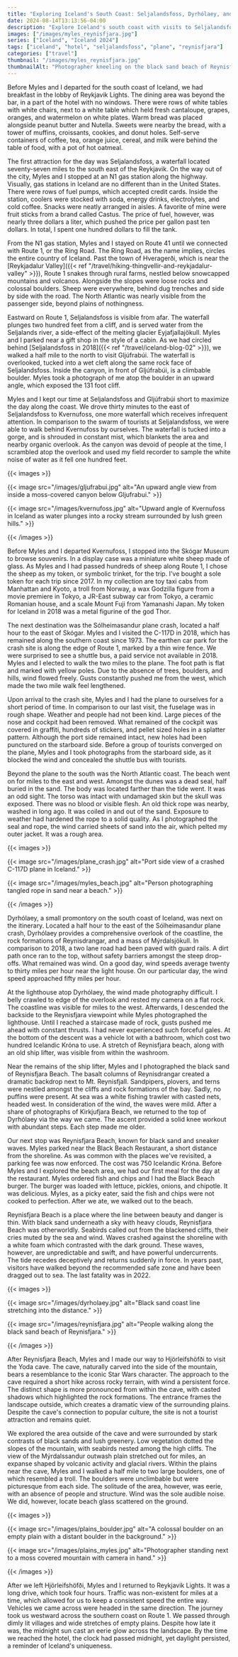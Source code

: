 ```yaml
---
title: "Exploring Iceland's South Coast: Seljalandsfoss, Dyrhólaey, and Reynisfjara Beach"
date: 2024-08-14T13:13:56-04:00
description: "Explore Iceland's south coast with visits to Seljalandsfoss, Dyrhólaey, and Reynisfjara Beach. Discover breathtaking landscapes and hidden gems."
images: ["/images/myles_reynisfjara.jpg"]
series: ["Iceland", "Iceland 2024"]
tags: ["iceland", "hotel", "seljalandsfoss", "plane", "reynisfjara"]
categories: ["travel"]
thumbnail: "/images/myles_reynisfjara.jpg"
thumbnailAlt: "Photographer kneeling on the black sand beach of Reynisfjara, Iceland, with a camera raised to take a picture."
---
```


Before Myles and I departed for the south coast of Iceland, we had breakfast in the lobby of Reykjavik Lights. The dining area was beyond the bar, in a part of the hotel with no windows. There were rows of white tables with white chairs, next to a white table which held fresh cantaloupe, grapes, oranges, and watermelon on white plates. Warm bread was placed alongside peanut butter and Nutella. Sweets were nearby the bread, with a tower of muffins, croissants, cookies, and donut holes. Self-serve containers of coffee, tea, orange juice, cereal, and milk were behind the table of food, with a pot of hot oatmeal.

The first attraction for the day was Seljalandsfoss, a waterfall located seventy-seven miles to the south east of the Reykjavik. On the way out of the city, Myles and I stopped at an N1 gas station along the highway. Visually, gas stations in Iceland are no different than in the United States. There were rows of fuel pumps, which accepted credit cards. Inside the station, coolers were stocked with soda, energy drinks, electrolytes, and cold coffee. Snacks were neatly arranged in aisles. A favorite of mine were fruit sticks from a brand called Castus. The price of fuel, however, was nearly three dollars a liter, which pushed the price per gallon past ten dollars. In total, I spent one hundred dollars to fill the tank.

From the N1 gas station, Myles and I stayed on Route 41 until we connected with Route 1, or the Ring Road. The Ring Road, as the name implies, circles the entire country of Iceland. Past the town of Hveragerði, which is near the [Reykjadalur Valley]({{< ref "/travel/hiking-thingvellir-and-reykjadalur-valley" >}}), Route 1 snakes through rural farms, nestled below snowcapped mountains and volcanos. Alongside the slopes were loose rocks and colossal boulders. Sheep were everywhere, behind dug trenches and side by side with the road. The North Atlantic was nearly visible from the passenger side, beyond plains of nothingness.

Eastward on Route 1, Seljalandsfoss is visible from afar. The waterfall plunges two hundred feet from a cliff, and is served water from the Seljalands river, a side-effect of the melting glacier Eyjafjallajökull. Myles and I parked near a gift shop in the style of a cabin. As we had circled behind [Seljalandsfoss in 2018]({{< ref "/travel/iceland-blog-02" >}}), we walked a half mile to the north to visit Gljúfrabúi. The waterfall is overlooked, tucked into a wet cleft along the same rock face of Seljalandsfoss. Inside the canyon, in front of Gljúfrabúi, is a climbable boulder. Myles took a photograph of me atop the boulder in an upward angle, which exposed the 131 foot cliff.

Myles and I kept our time at Seljalandsfoss and Gljúfrabúi short to maximize the day along the coast. We drove thirty minutes to the east of Seljalandsfoss to Kvernufoss, one more waterfall which receives infrequent attention. In comparison to the swarm of tourists at Seljalandsfoss, we were able to walk behind Kvernufoss by ourselves. The waterfall is tucked into a gorge, and is shrouded in constant mist, which blankets the area and nearby organic overlook. As the canyon was devoid of people at the time, I scrambled atop the overlook and used my field recorder to sample the white noise of water as it fell one hundred feet.

{{< images >}}

{{< image src="/images/gljufrabui.jpg" alt="An upward angle view from inside a moss-covered canyon below Gljufrabui." >}}

{{< image src="/images/kvernufoss.jpg" alt="Upward angle of Kvernufoss in Iceland as water plunges into a rocky stream surrounded by lush green hills." >}}

{{< /images >}}

Before Myles and I departed Kvernufoss, I stopped into the Skógar Museum to browse souvenirs. In a display case was a miniature white sheep made of glass. As Myles and I had passed hundreds of sheep along Route 1, I chose the sheep as my token, or symbolic trinket, for the trip. I've bought a sole token for each trip since 2017. In my collection are toy taxi cabs from Manhattan and Kyoto, a troll from Norway, a wax Godzilla figure from a movie premiere in Tokyo, a JR-East subway car from Tokyo, a ceramic Romanian house, and a scale Mount Fuji from Yamanashi Japan. My token for Iceland in 2018 was a metal figurine of the god Thor.

The next destination was the Sólheimasandur plane crash, located a half hour to the east of Skógar. Myles and I visited the C-117D in 2018, which has remained along the southern coast since 1973. The earthen car park for the crash site is along the edge of Route 1, marked by a thin wire fence. We were surprised to see a shuttle bus, a paid service not available in 2018. Myles and I elected to walk the two miles to the plane. The foot path is flat and marked with yellow poles. Due to the absence of trees, boulders, and hills, wind flowed freely. Gusts constantly pushed me from the west, which made the two mile walk feel lengthened.

Upon arrival to the crash site, Myles and I had the plane to ourselves for a short period of time. In comparison to our last visit, the fuselage was in rough shape. Weather and people had not been kind. Large pieces of the nose and cockpit had been removed. What remained of the cockpit was covered in graffiti, hundreds of stickers, and pellet sized holes in a splatter pattern. Although the port side remained intact, new holes had been punctured on the starboard side. Before a group of tourists converged on the plane, Myles and I took photographs from the starboard side, as it blocked the wind and concealed the shuttle bus with tourists.

Beyond the plane to the south was the North Atlantic coast. The beach went on for miles to the east and west. Amongst the dunes was a dead seal, half buried in the sand. The body was located farther than the tide went. It was an odd sight. The torso was intact with undamaged skin but the skull was exposed. There was no blood or visible flesh. An old thick rope was nearby, washed in long ago. It was coiled in and out of the sand. Exposure to weather had hardened the rope to a solid quality. As I photographed the seal and rope, the wind carried sheets of sand into the air, which pelted my outer jacket. It was a rough area.

{{< images >}}

{{< image src="/images/plane_crash.jpg" alt="Port side view of a crashed C-117D plane in Iceland." >}}

{{< image src="/images/myles_beach.jpg" alt="Person photographing tangled rope in sand near a beach." >}}

{{< /images >}}

Dyrhólaey, a small promontory on the south coast of Iceland, was next on the itinerary. Located a half hour to the east of the Sólheimasandur plane crash, Dyrhólaey provides a comprehensive overlook of the coastline, the rock formations of Reynisdrangar, and a mass of Mýrdalsjökull. In comparison to 2018, a two lane road had been paved with guard rails. A dirt path once ran to the top, without safety barriers amongst the steep drop-offs. What remained was wind. On a good day, wind speeds average twenty to thirty miles per hour near the light house. On our particular day, the wind speed approached fifty miles per hour.

At the lighthouse atop Dyrhólaey, the wind made photography difficult. I belly crawled to edge of the overlook and rested my camera on a flat rock. The coastline was visible for miles to the west. Afterwards, I descended the backside to the Reynisfjara viewpoint while Myles photographed the lighthouse. Until I reached a staircase made of rock, gusts pushed me ahead with constant thrusts. I had never experienced such forceful gales. At the bottom of the descent was a vehicle lot with a bathroom, which cost two hundred Icelandic Króna to use. A stretch of Reynisfjara beach, along with an old ship lifter, was visible from within the washroom.

Near the remains of the ship lifter, Myles and I photographed the black sand of Reynisfjara Beach. The basalt columns of Reynisdrangar created a dramatic backdrop next to Mt. Reynisfjall. Sandpipers, plovers, and terns were nestled amongst the cliffs and rock formations of the bay. Sadly, no puffins were present. At sea was a white fishing trawler with casted nets, headed west. In consideration of the wind, the waves were mild. After a share of photographs of Kirkjufjara Beach, we returned to the top of Dyrhólaey via the way we came. The ascent provided a solid knee workout with abundant steps. Each step made me older.

Our next stop was Reynisfjara Beach, known for black sand and sneaker waves. Myles parked near the Black Beach Restaurant, a short distance from the shoreline. As was common with the places we've revisited, a parking fee was now enforced. The cost was 750 Icelandic Króna. Before Myles and I explored the beach area, we had our first meal for the day at the restaurant. Myles ordered fish and chips and I had the Black Beach burger. The burger was loaded with lettuce, pickles, onions, and chipotle. It was delicious. Myles, as a picky eater, said the fish and chips were not cooked to perfection. After we ate, we walked out to the beach.

Reynisfjara Beach is a place where the line between beauty and danger is thin. With black sand underneath a sky with heavy clouds, Reynisfjara Beach was otherworldly. Seabirds called out from the blackened cliffs, their cries muted by the sea and wind. Waves crashed against the shoreline with a white foam which contrasted with the dark ground. These waves, however, are unpredictable and swift, and have powerful undercurrents. The tide recedes deceptively and returns suddenly in force. In years past, visitors have walked beyond the recommended safe zone and have been dragged out to sea. The last fatality was in 2022.

{{< images >}}

{{< image src="/images/dyrholaey.jpg" alt="Black sand coast line stretching into the distance." >}}

{{< image src="/images/reynisfjara.jpg" alt="People walking along the black sand beach of Reynisfjara." >}}

{{< /images >}}

After Reynisfjara Beach, Myles and I made our way to Hjörleifshöfði to visit the Yoda cave. The cave, naturally carved into the side of the mountain, bears a resemblance to the iconic Star Wars character. The approach to the cave required a short hike across rocky terrain, with wind a persistent force. The distinct shape is more pronounced from within the cave, with casted shadows which highlighted the rock formations. The entrance frames the landscape outside, which creates a dramatic view of the surrounding plains. Despite the cave's connection to popular culture, the site is not a tourist attraction and remains quiet.

We explored the area outside of the cave and were surrounded by stark contrasts of black sands and lush greenery. Low vegetation dotted the slopes of the mountain, with seabirds nested among the high cliffs. The view of the Mýrdalssandur outwash plain stretched out for miles, an expanse shaped by volcanic activity and glacial rivers. Within the plains near the cave, Myles and I walked a half mile to two large boulders, one of which resembled a troll. The boulders were unclimbable but were picturesque from each side. The solitude of the area, however, was eerie, with an absence of people and structure. Wind was the sole audible noise. We did, however, locate beach glass scattered on the ground.

{{< images >}}

{{< image src="/images/plains_boulder.jpg" alt="A colossal boulder on an empty plain with a distant boulder in the background." >}}

{{< image src="/images/plains_myles.jpg" alt="Photographer standing next to a moss covered mountain with camera in hand." >}}

{{< /images >}}

After we left Hjörleifshöfði, Myles and I returned to Reykjavik Lights. It was a long drive, which took four hours. Traffic was non-existent for miles at a time, which allowed for us to keep a consistent speed the entire way. Vehicles we came across were headed in the same direction. The journey took us westward across the southern coast on Route 1. We passed through dimly lit villages and wide stretches of empty plains. Despite how late it was, the midnight sun cast an eerie glow across the landscape. By the time we reached the hotel, the clock had passed midnight, yet daylight persisted, a reminder of Iceland's uniqueness.
